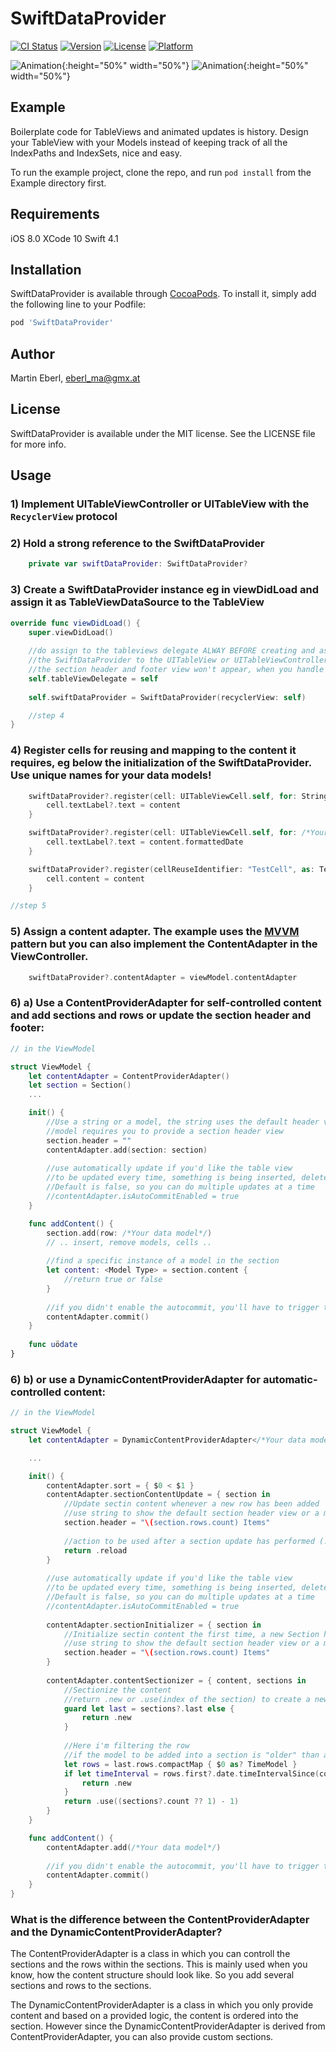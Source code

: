 # SwiftDataProvider

[![CI Status](https://img.shields.io/travis/EMart86/SwiftDataProvider.svg?style=flat)](https://travis-ci.org/EMart86/SwiftDataProvider)
[![Version](https://img.shields.io/cocoapods/v/SwiftDataProvider.svg?style=flat)](https://cocoapods.org/pods/SwiftDataProvider)
[![License](https://img.shields.io/cocoapods/l/SwiftDataProvider.svg?style=flat)](https://cocoapods.org/pods/SwiftDataProvider)
[![Platform](https://img.shields.io/cocoapods/p/SwiftDataProvider.svg?style=flat)](https://cocoapods.org/pods/SwiftDataProvider)

![Animation](Example/LoginExample/LoginExample.gif){:height="50%" width="50%"}
![Animation](Example/SelectTimeExample/SelectTimeExample.gif){:height="50%" width="50%"}

## Example

Boilerplate code for TableViews and animated updates is history. Design your TableView with your Models instead of keeping track of all the IndexPaths and IndexSets, nice and easy.

To run the example project, clone the repo, and run `pod install` from the Example directory first.

## Requirements

iOS 8.0
XCode 10
Swift 4.1

## Installation

SwiftDataProvider is available through [CocoaPods](https://cocoapods.org). To install
it, simply add the following line to your Podfile:

```ruby
pod 'SwiftDataProvider'
```

## Author

Martin Eberl, eberl_ma@gmx.at

## License

SwiftDataProvider is available under the MIT license. See the LICENSE file for more info.

## Usage

### 1) Implement UITableViewController or UITableView with the  `RecyclerView` protocol

### 2) Hold a strong reference to the SwiftDataProvider
```swift
    private var swiftDataProvider: SwiftDataProvider?
```

### 3) Create a SwiftDataProvider instance eg in viewDidLoad and assign it as TableViewDataSource to the TableView
```swift
override func viewDidLoad() {
    super.viewDidLoad()
    
    //do assign to the tableviews delegate ALWAY BEFORE creating and assigning
    //the SwiftDataProvider to the UITableView or UITableViewController, otherwhise
    //the section header and footer view won't appear, when you handle them within the SwiftDataProvider
    self.tableViewDelegate = self 
    
    self.swiftDataProvider = SwiftDataProvider(recyclerView: self)

    //step 4
}
```

### 4) Register cells for reusing and mapping to the content it requires, eg below the initialization of the SwiftDataProvider. **Use unique names for your data models!**
```swift
    swiftDataProvider?.register(cell: UITableViewCell.self, for: String.self) { cell, content in
        cell.textLabel?.text = content
    }

    swiftDataProvider?.register(cell: UITableViewCell.self, for: /*Your data model*/.self) { cell, content in
        cell.textLabel?.text = content.formattedDate
    }

    swiftDataProvider?.register(cellReuseIdentifier: "TestCell", as: TestCell.self, for: TestCell.Content.self) { cell, content in
        cell.content = content
    }

//step 5
```

### 5) Assign a content adapter. The example uses the [MVVM](https://medium.com/flawless-app-stories/how-to-use-a-model-view-viewmodel-architecture-for-ios-46963c67be1b) pattern but you can also implement the ContentAdapter in the ViewController.
```swift
    swiftDataProvider?.contentAdapter = viewModel.contentAdapter
```

### 6) a) Use a ContentProviderAdapter for self-controlled content and add sections and rows or update the section header and footer:
```swift
// in the ViewModel

struct ViewModel {
    let contentAdapter = ContentProviderAdapter()
    let section = Section()
    ...

    init() {
        //Use a string or a model, the string uses the default header view, the
        //model requires you to provide a section header view
        section.header = "" 
        contentAdapter.add(section: section)
        
        //use automatically update if you'd like the table view 
        //to be updated every time, something is being inserted, deleted or triggered a reload.
        //Default is false, so you can do multiple updates at a time
        //contentAdapter.isAutoCommitEnabled = true
    }

    func addContent() {
        section.add(row: /*Your data model*/)
        // .. insert, remove models, cells ..
        
        //find a specific instance of a model in the section
        let content: <Model Type> = section.content {
            //return true or false
        }
        
        //if you didn't enable the autocommit, you'll have to trigger the update manually
        contentAdapter.commit()
    }
    
    func uödate
}
```

### 6) b) or use a DynamicContentProviderAdapter for automatic-controlled content:
```swift
// in the ViewModel

struct ViewModel {
    let contentAdapter = DynamicContentProviderAdapter</*Your data model*/>()

    ...

    init() {
        contentAdapter.sort = { $0 < $1 }
        contentAdapter.sectionContentUpdate = { section in
            //Update sectin content whenever a new row has been added
            //use string to show the default section header view or a model, to use a custom view
            section.header = "\(section.rows.count) Items" 
            
            //action to be used after a section update has performed (.none or .reload)
            return .reload 
        }
        
        //use automatically update if you'd like the table view 
        //to be updated every time, something is being inserted, deleted or triggered a reload.
        //Default is false, so you can do multiple updates at a time
        //contentAdapter.isAutoCommitEnabled = true
        
        contentAdapter.sectionInitializer = { section in
            //Initialize sectin content the first time, a new Section has been created
            //use string to show the default section header view or a model, to use a custom view
            section.header = "\(section.rows.count) Items" 
        }
        
        contentAdapter.contentSectionizer = { content, sections in
            //Sectionize the content
            //return .new or .use(index of the section) to create a new section or use the given section
            guard let last = sections?.last else {
                return .new
            }
            
            //Here i'm filtering the row
            //if the model to be added into a section is "older" than a minute, a new section will be created, otherwhise use the latest section
            let rows = last.rows.compactMap { $0 as? TimeModel }
            if let timeInterval = rows.first?.date.timeIntervalSince(content.date), timeInterval < -60 {
                return .new
            }
            return .use((sections?.count ?? 1) - 1)
        }
    }

    func addContent() {
        contentAdapter.add(/*Your data model*/)
        
        //if you didn't enable the autocommit, you'll have to trigger the update manually
        contentAdapter.commit()
    }
}
```

### What is the difference between the ContentProviderAdapter and the DynamicContentProviderAdapter?

The ContentProviderAdapter is a class in which you can controll the sections and the rows within the sections. This is mainly used when you know, how the content structure should look like. So you add several sections and rows to the sections.

The DynamicContentProviderAdapter is a class in which you only provide content and based on a provided logic, the content is ordered into the section. However since the DynamicContentProviderAdapter is derived from ContentProviderAdapter, you can also provide custom sections.
